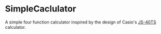 # SimpleCaclulator

A simple four function calculator inspired by the design of Casio's [JS-40TS](https://www.casio-intl.com/asia/en/calc/products/JS-40TS/) calculator.
